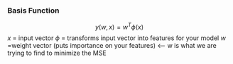 
### Basis Function

$$
y(w, x) = w^T\phi(x) 
$$
$x$ = input vector
$\phi$ = transforms input vector into features for your model
$w$ =weight vector (puts importance on your features) <-- w is what we are trying to find to minimize the MSE